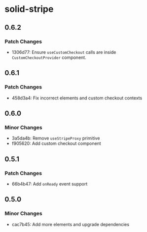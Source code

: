 # solid-stripe

## 0.6.2

### Patch Changes

- 1306d77: Ensure `useCustomCheckout` calls are inside `CustomCheckoutProvider` component.

## 0.6.1

### Patch Changes

- 458d3a4: Fix incorrect elements and custom checkout contexts

## 0.6.0

### Minor Changes

- 3a5da4b: Remove `useStripeProxy` primitive
- f905620: Add custom checkout component

## 0.5.1

### Patch Changes

- 66b4b47: Add `onReady` event support

## 0.5.0

### Minor Changes

- cac7b45: Add more elements and upgrade dependencies
